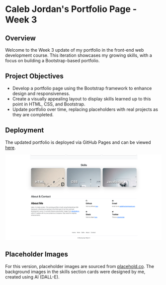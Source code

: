 # Caleb Jordan's Portfolio Page - Week 3

## Overview
Welcome to the Week 3 update of my portfolio in the front-end web development course. This iteration showcases my growing skills, with a focus on building a Bootstrap-based portfolio.

## Project Objectives
- Develop a portfolio page using the Bootstrap framework to enhance design and responsiveness.
- Create a visually appealing layout to display skills learned up to this point in HTML, CSS, and Bootstrap.
- Update portfolio over time, replacing placeholders with real projects as they are completed.

## Deployment
The updated portfolio is deployed via GitHub Pages and can be viewed [here](https://calebtkjordan.github.io/bootstrap-portfolio-challenege/).

![Preview](assets/images/readme-preview.png)

## Placeholder Images
For this version, placeholder images are sourced from [placehold.co](https://placehold.co/). The background images in the skills section cards were designed by me, created using AI (DALL-E).